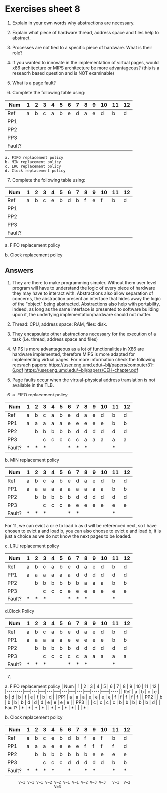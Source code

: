 # Exercises sheet 8


1. Explain in your own words why abstractions are necessary.

2. Explain what piece of hardware thread, address space and files help to abstract.

3. Processes are not tied to a specific piece of hardware. What is their role?

4. If you wanted to innovate in the implementation of virtual pages, would x86 architecture or MIPS architecture be more advantageous? (this is a reseacrh based question and is NOT examinable)

5. What is a page fault?

6. Complete the following table using: 

| Num    | 1 | 2 | 3 | 4 | 5 | 6 | 7 | 8 | 9 | 10 | 11 | 12 |
|--------|---|---|---|---|---|---|---|---|---|----|----|----|
| Ref    | a | b | c | a | b | e | d | a | e | d  | b  | d  |
| PP1    |   |   |   |   |   |   |   |   |   |    |    |    |
| PP2    |   |   |   |   |   |   |   |   |   |    |    |    |
| PP3    |   |   |   |   |   |   |   |   |   |    |    |    |
| Fault? |   |   |   |   |   |   |   |   |   |    |    |    |

	a. FIFO replacement policy
	b. MIN replacement policy
	c. LRU replacement policy
	d. Clock replacement policy
 
7. Complete the following table using:
   
| Num    | 1 | 2 | 3 | 4 | 5 | 6 | 7 | 8 | 9 | 10 | 11 | 12 |
|--------|---|---|---|---|---|---|---|---|---|----|----|----|
| Ref    | a | b | c | e | b | d | b | f | e | f  |  b |  d | 
| PP1    |   |   |   |   |   |   |   |   |   |    |    |    |
| PP2    |   |   |   |   |   |   |   |   |   |    |    |    |
| PP3    |   |   |   |   |   |   |   |   |   |    |    |    |
| Fault? |   |   |   |   |   |   |   |   |   |    |    |    |

a. FIFO replacement policy

b. Clock replacement policy


## Answers
1.  They are there to make programming simpler. Without them user level program will have to understand the logic of every piece of hardware they may have to interact with. Abstractions also allow separation of concerns, the abstraction present an interface that hides away the logic of the "object" being abstracted. Abstractions also help with portability, indeed, as long as the same interface is presented to software building upon it, the underlying implementation/hardware should not matter.


2. Thread: CPU, address space: RAM, files: disk.

3. They encapsulate other abstractions necessary for the execution of a task (i.e. thread, address space and files)


4. MIPS is more advantageous as a lot of functionalities in X86 are hardware implemented, therefore MIPS is more adapted for implementing virtual pages. For more information check the following reesrach papers: 
https://user.eng.umd.edu/~blj/papers/computer31-6.pdf
https://user.eng.umd.edu/~blj/papers/CEH-chapter.pdf

5. Page faults occur when the virtual-physical address translation is not available in the TLB.

6. a. FIFO replacement policy


| Num    | 1 | 2 | 3 | 4 | 5 | 6 | 7 | 8 | 9 | 10 | 11 | 12 |
|--------|---|---|---|---|---|---|---|---|---|----|----|----|
| Ref    | a | b | c | a | b | e | d | a | e | d  | b  | d  |
| PP1    | a | a | a | a | a | e | e | e | e | e  | b  | b  |
| PP2    |   | b | b | b | b | b | d | d | d | d  | d  | d  |
| PP3    |   |   | c | c | c | c | c | a | a | a  | a  | a  |
| Fault? | * | * | * |   |   | * | * | * |   |    | *  |    |

b. MIN replacement policy

| Num    | 1 | 2 | 3 | 4 | 5 | 6 | 7 | 8 | 9 | 10 | 11 | 12 |
|--------|---|---|---|---|---|---|---|---|---|----|----|----|
| Ref    | a | b | c | a | b | e | d | a | e | d  | b  | d  |
| PP1    | a | a | a | a | a | a | a | a | a | a  | b  | b  |
| PP2    |   | b | b | b | b | b | d | d | d | d  | d  | d  |
| PP3    |   |   | c | c | c | e | e | e | e | e  | e  | e  |
| Fault? | * | * | * |   |   | * | * |   |   |    | *  |    |

For 11, we can evict a or e to load b as d will be referenced next, so I have chosen to evict a and load b, you can also choose to evict e and load b, it is just a choice as we do not know the next pages to be loaded.

c. LRU replacement policy

| Num    | 1 | 2 | 3 | 4 | 5 | 6 | 7 | 8 | 9 | 10 | 11 | 12 |
|--------|---|---|---|---|---|---|---|---|---|----|----|----|
| Ref    | a | b | c | a | b | e | d | a | e | d  | b  | d  |
| PP1    | a | a | a | a | a | a | d | d | d | d  | d  | d  |
| PP2    |   | b | b | b | b | b | b | a | a | a  | b  | b  |
| PP3    |   |   | c | c | c | e | e | e | e | e  | e  | e  |
| Fault? | * | * | * |   |   | * | * | * |   |    | *  |    |

d.Clock Policy


| Num    | 1 | 2 | 3 | 4 | 5 | 6 | 7 | 8 | 9 | 10 | 11 | 12 |
|--------|---|---|---|---|---|---|---|---|---|----|----|----|
| Ref    | a | b | c | a | b | e | d | a | e | d  | b  | d  |
| PP1    | a | a | a | a | a | e | e | e | e | e  | b  | b  |
| PP2    |   | b | b | b | b | b | d | d | d | d  | d  | d  |
| PP3    |   |   | c | c | c | c | c | a | a | a  | a  | a  |
| Fault? | * | * | * |   |   | * | * | * |   |    | *  |    |

7. 

   a. FIFO replacement policy
| Num    | 1 | 2 | 3 | 4 | 5 | 6 | 7 | 8 | 9 | 10 | 11 | 12 |
|--------|---|---|---|---|---|---|---|---|---|----|----|----|
| Ref    | a | b | c | e | b | d | b | f | e | f  | b  |  d | 
| PP1    | a | a | a | e | e | e | e | f | f | f  | f  | f  |
| PP2    |   | b | b | b | b | d | d | d | e | e  | e  | e  |
| PP3    |   |   | c | c | c | c | b | b | b | b  | b  | d  |
| Fault? | * | * | * | * |   | * | * | * | * |    |    | *  |



b. Clock replacement policy

| Num    | 1 | 2 | 3 | 4 | 5 | 6 | 7 | 8 | 9 | 10 | 11 | 12 |
|--------|---|---|---|---|---|---|---|---|---|----|----|----|
| Ref    | a | b | c | e | b | d | b | f | e | f  |  b |  d | 
| PP1    | a | a | a | e | e | e | e | f | f | f  |  f | d  |
| PP2    |   | b | b | b | b | b | b | b | e | e  |  e | e  |
| PP3    |   |   | c | c | c | d | d | d | d | d  |  b | b  |
| Fault? | * | * | * | * |   | * |   | * | * |    | *  | *  |
          V=1 V=1 V=1 V=2 V=2 V=1 V=1 V=2 V=3 V=3   V=1  V=2
                          V=3 
